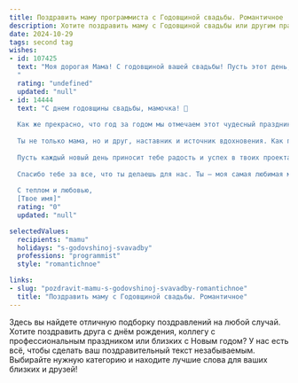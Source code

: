 ```yaml
---
title: Поздравить маму программиста с Годовщиной свадьбы. Романтичное
description: Хотите поздравить маму с Годовщиной свадьбы или другим праздником? Наш ИИ создаст незабываемое поздравление, а вы обязательно выделитесь среди других.  
date: 2024-10-29
tags: second tag
wishes:
- id: 107425
  text: "Моя дорогая Мама! С годовщиной вашей свадьбы! Пусть этот день, как и ваш союз, будет полон нежности, тепла и безграничной любви.  Пусть ваш общий код жизни, написанный годами совместной работы и радости,  будет надежен и полон прекрасных комментариев, а баги  — лишь милые мелочи, которые вы с легкостью преодолеваете, держась за руки.  Желаю вам ещё долгих лет счастья,  искрящегося, как блеск на экране монитора, и  такой же прочной  связи, какая бывает только в самых совершенных программных кодах!
  "
  rating: "undefined"
  updated: "null"
- id: 14444
  text: "С днем годовщины свадьбы, мамочка! 💖
  
  Как же прекрасно, что год за годом мы отмечаем этот чудесный праздник, который связывает нас не только кровными узами, но и душевными. Твоя мудрость, забота и любовь делают нашу жизнь ярче и светлее.
  
  Ты не только мама, но и друг, наставник и источник вдохновения. Как программист, ты создаешь не просто код, а настоящие шедевры, которые облегчают жизнь многим. Это так увлекательно и важно!
  
  Пусть каждый новый день приносит тебе радость и успех в твоих проектах. Пусть любовь, которую ты вкладываешь в каждое свое дело, возвращается к тебе сторицей.
  
  Спасибо тебе за все, что ты делаешь для нас. Ты – моя самая любимая мама и самая талантливая программистка!
  
  С теплом и любовью,
  [Твое имя]"
  rating: "0"
  updated: "null"

selectedValues:
  recipients: "mamu"
  holidays: "s-godovshinoj-svavadby"
  professions: "programmist"
  style: "romantichnoe"

links:
- slug: "pozdravit-mamu-s-godovshinoj-svavadby-romantichnoe"
  title: "Поздравить маму с Годовщиной свадьбы. Романтичное"
---
```


Здесь вы найдете отличную подборку поздравлений на любой случай. 
Хотите поздравить друга с днём рождения, коллегу с профессиональным праздником или близких с Новым годом? У нас есть всё, чтобы сделать ваш поздравительный текст незабываемым. Выбирайте нужную категорию и находите лучшие слова для ваших близких и друзей!
